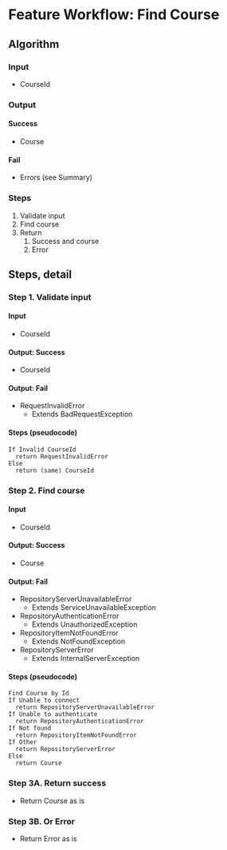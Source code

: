 # Feature Workflow: Find Course

## Algorithm

### Input

- CourseId

### Output

#### Success

- Course

#### Fail

- Errors (see Summary)

### Steps

1. Validate input
2. Find course
3. Return
   1. Success and course
   2. Error

## Steps, detail

### Step 1. Validate input

#### Input
- CourseId

#### Output: Success

- CourseId

#### Output: Fail

- RequestInvalidError
  - Extends BadRequestException

#### Steps (pseudocode)

```
If Invalid CourseId
  return RequestInvalidError
Else
  return (same) CourseId
```

### Step 2. Find course

#### Input
- CourseId

#### Output: Success

- Course

#### Output: Fail

- RepositoryServerUnavailableError
  - Extends ServiceUnavailableException
- RepositoryAuthenticationError
  - Extends UnauthorizedException
- RepositoryItemNotFoundError
  - Extends NotFoundException
- RepositoryServerError
  - Extends InternalServerException

#### Steps (pseudocode)

```
Find Course by Id
If Unable to connect
  return RepositoryServerUnavailableError
If Unable to authenticate
  return RepositoryAuthenticationError
If Not found
  return RepositoryItemNotFoundError
If Other
  return RepositoryServerError
Else
  return Course
```

### Step 3A. Return success

- Return Course as is

### Step 3B. Or Error

- Return Error as is
